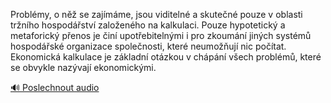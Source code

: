 
Problémy, o něž se zajímáme, jsou viditelné a skutečné pouze v oblasti tržního hospodářství založeného na kalkulaci. Pouze hypotetický a metaforický přenos je činí upotřebitelnými i pro zkoumání jiných systémů hospodářské organizace společnosti, které neumožňují nic počítat. Ekonomická kalkulace je základní otázkou v chápání všech problémů, které se obvykle nazývají ekonomickými.

[🔊 Poslechnout audio](/data/7-paragraphs/audio/chapter_42/para_008-Problmy-o-n-se-zajmme-jsou-viditeln-a-skut.mp3)
